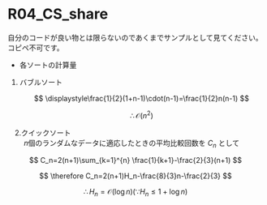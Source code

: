 # R04_CS_share
自分のコードが良い物とは限らないのであくまでサンプルとして見てください。<br>
コピペ不可です。<br>

- 各ソートの計算量<br>
1. バブルソート<br>

    $$
    \displaystyle\frac{1}{2}(1+n-1)\cdot(n-1)=\frac{1}{2}n(n-1)
    $$

    $$
    \therefore \mathcal{O}(n^2)
    $$

 　2.クイックソート<br>
    　　 $n$個のランダムなデータに適応したときの平均比較回数を $C_n$ として<br>

  $$
  C_n=2(n+1)\sum_{k=1}^{n} \frac{1}{k+1}-\frac{2}{3}(n+1)
  $$
  
  $$
  \therefore C_n=2(n+1)H_n-\frac{8}{3}n-\frac{2}{3}
  $$
  
  $$
  \therefore H_n=\mathcal{O}(\log{n})　(\because H_n\leq1+\log{n})
  $$
